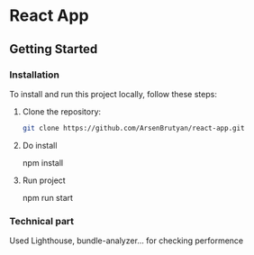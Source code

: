 # React App

## Getting Started

### Installation

To install and run this project locally, follow these steps:

1. Clone the repository:

   ```bash
   git clone https://github.com/ArsenBrutyan/react-app.git

2. Do install

    npm install

3. Run project

    npm run start

### Technical part

Used Lighthouse, bundle-analyzer... for checking performence
